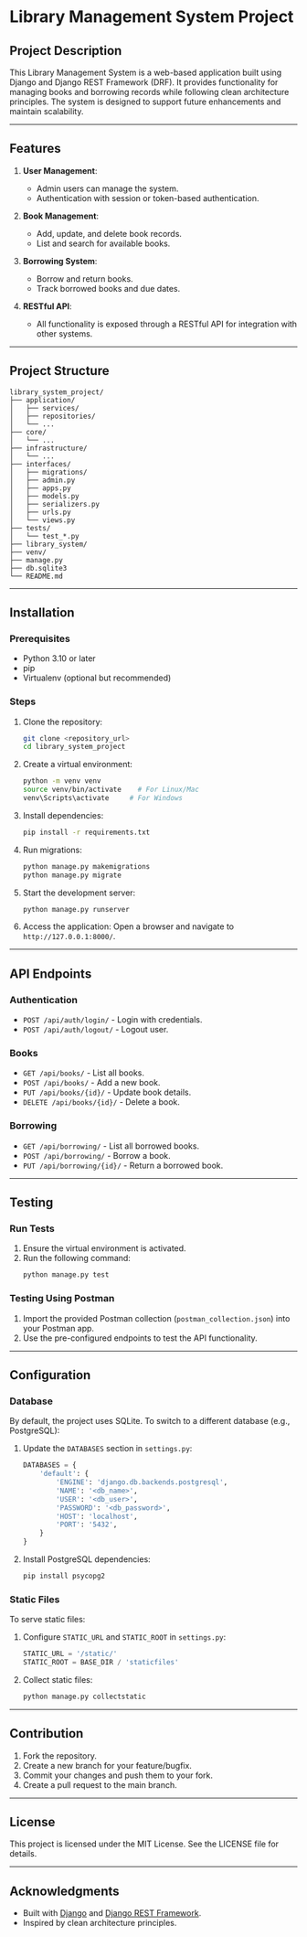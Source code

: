 # Library Management System Project

## Project Description

This Library Management System is a web-based application built using Django and Django REST Framework (DRF). It provides functionality for managing books and borrowing records while following clean architecture principles. The system is designed to support future enhancements and maintain scalability.

---

## Features

1. **User Management**:
   - Admin users can manage the system.
   - Authentication with session or token-based authentication.

2. **Book Management**:
   - Add, update, and delete book records.
   - List and search for available books.

3. **Borrowing System**:
   - Borrow and return books.
   - Track borrowed books and due dates.

4. **RESTful API**:
   - All functionality is exposed through a RESTful API for integration with other systems.

---

## Project Structure

```plaintext
library_system_project/
├── application/
│   ├── services/
│   ├── repositories/
│   └── ...
├── core/
│   └── ...
├── infrastructure/
│   └── ...
├── interfaces/
│   ├── migrations/
│   ├── admin.py
│   ├── apps.py
│   ├── models.py
│   ├── serializers.py
│   ├── urls.py
│   └── views.py
├── tests/
│   └── test_*.py
├── library_system/
├── venv/
├── manage.py
├── db.sqlite3
└── README.md
```

---

## Installation

### Prerequisites

- Python 3.10 or later
- pip
- Virtualenv (optional but recommended)

### Steps

1. Clone the repository:
   ```bash
   git clone <repository_url>
   cd library_system_project
   ```

2. Create a virtual environment:
   ```bash
   python -m venv venv
   source venv/bin/activate    # For Linux/Mac
   venv\Scripts\activate     # For Windows
   ```

3. Install dependencies:
   ```bash
   pip install -r requirements.txt
   ```

4. Run migrations:
   ```bash
   python manage.py makemigrations
   python manage.py migrate
   ```

5. Start the development server:
   ```bash
   python manage.py runserver
   ```

6. Access the application:
   Open a browser and navigate to `http://127.0.0.1:8000/`.

---

## API Endpoints

### Authentication
- `POST /api/auth/login/` - Login with credentials.
- `POST /api/auth/logout/` - Logout user.

### Books
- `GET /api/books/` - List all books.
- `POST /api/books/` - Add a new book.
- `PUT /api/books/{id}/` - Update book details.
- `DELETE /api/books/{id}/` - Delete a book.

### Borrowing
- `GET /api/borrowing/` - List all borrowed books.
- `POST /api/borrowing/` - Borrow a book.
- `PUT /api/borrowing/{id}/` - Return a borrowed book.

---

## Testing

### Run Tests

1. Ensure the virtual environment is activated.
2. Run the following command:
   ```bash
   python manage.py test
   ```

### Testing Using Postman

1. Import the provided Postman collection (`postman_collection.json`) into your Postman app.
2. Use the pre-configured endpoints to test the API functionality.

---

## Configuration

### Database

By default, the project uses SQLite. To switch to a different database (e.g., PostgreSQL):

1. Update the `DATABASES` section in `settings.py`:
   ```python
   DATABASES = {
       'default': {
           'ENGINE': 'django.db.backends.postgresql',
           'NAME': '<db_name>',
           'USER': '<db_user>',
           'PASSWORD': '<db_password>',
           'HOST': 'localhost',
           'PORT': '5432',
       }
   }
   ```
2. Install PostgreSQL dependencies:
   ```bash
   pip install psycopg2
   ```

### Static Files

To serve static files:

1. Configure `STATIC_URL` and `STATIC_ROOT` in `settings.py`:
   ```python
   STATIC_URL = '/static/'
   STATIC_ROOT = BASE_DIR / 'staticfiles'
   ```
2. Collect static files:
   ```bash
   python manage.py collectstatic
   ```

---

## Contribution

1. Fork the repository.
2. Create a new branch for your feature/bugfix.
3. Commit your changes and push them to your fork.
4. Create a pull request to the main branch.

---

## License

This project is licensed under the MIT License. See the LICENSE file for details.

---

## Acknowledgments

- Built with [Django](https://www.djangoproject.com/) and [Django REST Framework](https://www.django-rest-framework.org/).
- Inspired by clean architecture principles.

